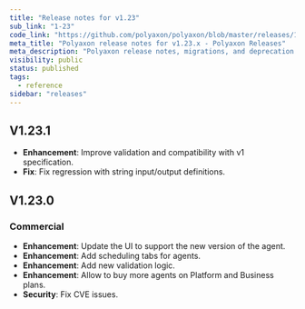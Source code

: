 ```yaml
---
title: "Release notes for v1.23"
sub_link: "1-23"
code_link: "https://github.com/polyaxon/polyaxon/blob/master/releases/1-23.md"
meta_title: "Polyaxon release notes for v1.23.x - Polyaxon Releases"
meta_description: "Polyaxon release notes, migrations, and deprecation notes for v1.23.x."
visibility: public
status: published
tags:
  - reference
sidebar: "releases"
---
```


## V1.23.1

 * **Enhancement**: Improve validation and compatibility with v1 specification.
 * **Fix**: Fix regression with string input/output definitions.

## V1.23.0

### Commercial

  * **Enhancement**: Update the UI to support the new version of the agent.
  * **Enhancement**: Add scheduling tabs for agents.
  * **Enhancement**: Add new validation logic.
  * **Enhancement**: Allow to buy more agents on Platform and Business plans.
  * **Security**: Fix CVE issues.

